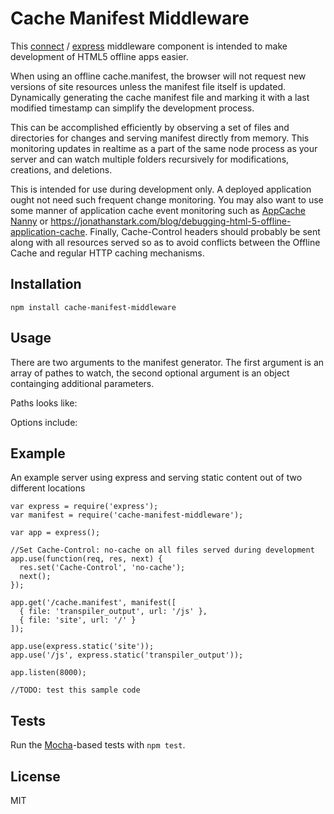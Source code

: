 # Cache Manifest Middleware #

This [connect](https://github.com/senchalabs/connect) / [express](http://expressjs.com/) middleware component is intended to make development of HTML5 offline apps easier.

When using an offline cache.manifest, the browser will not request new versions of site resources unless the manifest file itself is updated.
Dynamically generating the cache manifest file and marking it with a last modified timestamp can simplify the development process.

This can be accomplished efficiently by observing a set of files and directories for changes and serving manifest directly from memory.
This monitoring updates in realtime as a part of the same node process as your server and can watch multiple folders recursively for modifications, creations, and deletions.

This is intended for use during development only.
A deployed application ought not need such frequent change monitoring.
You may also want to use some manner of application cache event monitoring such as [AppCache Nanny](https://github.com/gr2m/appcache-nanny) or <https://jonathanstark.com/blog/debugging-html-5-offline-application-cache>.
Finally, Cache-Control headers should probably be sent along with all resources served so as to avoid conflicts between the Offline Cache and regular HTTP caching mechanisms.

## Installation ##

    npm install cache-manifest-middleware

## Usage ##

There are two arguments to the manifest generator.
The first argument is an array of pathes to watch, the second optional argument is an object containging additional parameters.

Paths looks like:

Options include:


## Example ##

An example server using express and serving static content out of two different locations

    var express = require('express');
    var manifest = require('cache-manifest-middleware');

    var app = express();

    //Set Cache-Control: no-cache on all files served during development
    app.use(function(req, res, next) {
      res.set('Cache-Control', 'no-cache');
      next();
    });

    app.get('/cache.manifest', manifest([
      { file: 'transpiler_output', url: '/js' },
      { file: 'site', url: '/' }
    ]);

    app.use(express.static('site'));
    app.use('/js', express.static('transpiler_output'));

    app.listen(8000);

    //TODO: test this sample code

## Tests ##

Run the [Mocha](https://mochajs.org/)-based tests with `npm test`.

## License ##

MIT